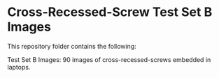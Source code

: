 # Cross-Recessed-Screw Test Set B Images
This repository folder contains the following:

Test Set B Images: 90 images of cross-recessed-screws embedded in laptops.
